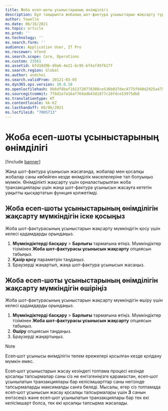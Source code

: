 ```yaml
---
title: Жоба есеп-шоты ұсыныстарының өнімділігі
description: Бұл тақырыпта жобалық шот-фактура ұсыныстарын жақсарту туралы ақпарат берілген.
author: Yowelle
ms.date: 06/16/2021
ms.topic: article
ms.prod: ''
ms.technology: ''
ms.search.form: ''
audience: Application User, IT Pro
ms.reviewer: kfend
ms.search.scope: Core, Operations
ms.custom: 23561
ms.assetid: bfd18d9b-d9a6-4e21-bc95-bf4af45f617f
ms.search.region: Global
ms.author: andchoi
ms.search.validFrom: 20121-03-05
ms.dyn365.ops.version: 10.0.18
ms.openlocfilehash: 8b6df8baf1013720778308ce536b037dec4775f040d2925a47508fb373900f81
ms.sourcegitcommit: 7f8d1e7a16af769adb43d1877c28fdce53975db8
ms.translationtype: HT
ms.contentlocale: kk-KZ
ms.lasthandoff: 08/06/2021
ms.locfileid: "7005713"
---
```

# <a name="project-invoice-proposal-performance"></a>Жоба есеп-шоты ұсыныстарының өнімділігі

[!include [banner](../includes/banner.md)]

Жаңа шот-фактура ұсынысын жасағанда, жобалар мен қосалқы жобалар саны көбейген кезде өнімділік мәселелеріне тап болуыңыз мүмкін. Өнімділікті жақсарту үшін орналастырылған жоба транзакциялары үшін жаңа шот-фактура ұсынысын жасауға кететін уақытты қысқартатын функция қолжетімді.

## <a name="enable-project-invoice-proposal-performance-enhancement"></a>Жоба есеп-шоты ұсыныстарының өнімділігін жақсарту мүмкіндігін іске қосыңыз
Жоба шот-фактурасының ұсыныстарын жақсарту мүмкіндігін қосу үшін келесі қадамдарды орындаңыз.

1.  **Мүмкіндіктерді басқару** > **Барлығы** тармағына өтіңіз. Мүмкіндіктер тізімінен **Жоба шот-фактурасы ұсынысын жақсарту** опциясын табыңыз.
2.  **Қазір қосу** параметрін таңдаңыз.
3.  Браузерді жаңартып, жаңа шот-фактура ұсынысын жасаңыз.

## <a name="turn-off-project-invoice-proposal-performance-enhancement"></a>Жоба есеп-шоты ұсыныстарының өнімділігін жақсарту мүмкіндігін өшіріңіз
Жоба шот-фактурасының ұсыныстарын жақсарту мүмкіндігін өшіру үшін келесі қадамдарды орындаңыз.

1.  **Мүмкіндіктерді басқару** > **Барлығы** тармағына өтіңіз. Мүмкіндіктер тізімінен **Жоба шот-фактурасы ұсынысын жақсарту** опциясын табыңыз.
2.  **Өшіру** опциясын таңдаңыз.
3.  Браузерді жаңартыңыз.

> [!NOTE]
> Есеп‑шот ұсынысы өнімділігін төлем ережелері қосылған кезде қолдану мүмкін емес.
> 
> Есеп‑шот ұсыныстарын жасау кезіндегі топтама процесі кезінде қосалқы тапсырмалар саны сіз не енгізгеніңізге қарамастан, есеп‑шот ұсынылатын транзакциялары бар келісімшарттар саны негізінде тапсырмаларды максималды санға бөледі. Мысалы, егер сіз топтамада есеп‑шот ұсынысын жасау қосалқы тапсырмалары үшін **3** санын енгізсеңіз және есеп‑шот ұсынылатын транзакциялары бар тек екі келісімшарт болса, тек екі қосалқы тапсырма жасалады.
